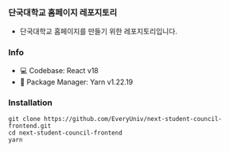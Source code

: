 ### 단국대학교 홈페이지 레포지토리

-  단국대학교 홈페이지를 만들기 위한 레포지토리입니다.

### Info

-  💻 Codebase: React v18
-  📖 Package Manager: Yarn v1.22.19

### Installation

```cli
git clone https://github.com/EveryUniv/next-student-council-frontend.git
cd next-student-council-frontend
yarn
```

